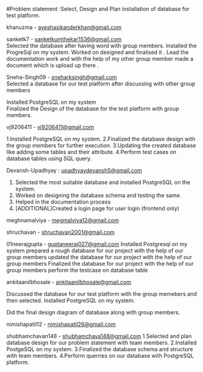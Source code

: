 #Problem statement :Select, Design and Plan installation of database for test platform.  


khanuzma - ayeshasikanderkhan@gmail.com  

sanketk7 - sanketkumthekar1536@gmail.com  
Selected the database after having word with group members.
Installed the ProgreSql on my system.
Worked on designed and finalised it .
Lead the documentation work and with the help of my other group member made a document which is upload up there .

Sneha-Singh09 - sneharksingh@gmail.com                          
Selected a database for our test platform after discussing with other group members 

Installed PostgreSQL on my system                                 
Finalized the Design of the database for the test platform with group members. 

vj9206411 - vj9206411@gmail.com

1.Installed PostgreSQL on my system.
2.Finalized the database design with the group members for further execution.
3.Updating the created database like adding some tables and their attribute.
4.Perform test cases on database tables using SQL query.

Devansh-Upadhyay : upadhyaydevansh5@gmail.com 
1. Selected the most suitable database and installed PostgreSQL on the system.
2. Worked on designing the database schema and testing the same.
3. Helped in the documentation process
4. [ADDITIONAL]Created a login page for user login (frontend only)

meghnamalviya - megmalviya12@gmail.com

shruchavan - shruchavan2001@gmail.com

01neerajgupta - guptaneeraj027@gmail.com
Installed Postgresql on my system
prepared a rough database for our project with the help of our group members
updated the database for our project with the help of our group members
Finalized the database for our project with the help of our group members
perform the testcase on database table



ankitaanilbhosale - ankitaanilbhosale@gmail.com

Discussed the database for our test platform with the group memebers and then selected.
Installed PostgreSQL on my system.

Did the final design diagram of database along with group members.

nimishapatil12 - nimishapatil26@gmail.com

shubhamchavan148 - shubhamchava148@gmail.com
1.Selected and plan database design for our problem statement with team members.
2.Installed PostgeSQL on my system.
3.Finalized the database schema and structure with team members.
4.Perform querries on our database with PostgreSQL platform.
